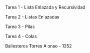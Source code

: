 Tarea 1 - Lista Enlazada y Recursividad

Tarea 2 - Listas Enlazadas

Tarea 3 - Pilas

Tarea 4 - Colas

Ballesteros Torres Alonso - 1352